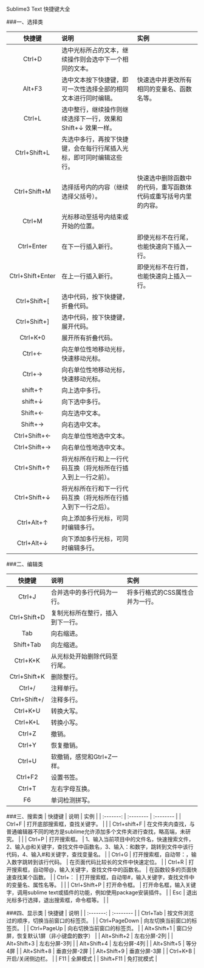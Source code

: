Sublime3 Text 快捷键大全

###一、选择类

| 快捷键      |    说明   | 实例 |
| :-------: | :-------- | :-------- |
| Ctrl+D | 选中光标所占的文本，继续操作则会选中下一个相同的文本。 | |
| Alt+F3 | 选中文本按下快捷键，即可一次性选择全部的相同文本进行同时编辑。 | 快速选中并更改所有相同的变量名、函数名等。 |
| Ctrl+L | 选中整行，继续操作则继续选择下一行，效果和Shift+↓ 效果一样。 |  |
| Ctrl+Shift+L | 先选中多行，再按下快捷键，会在每行行尾插入光标，即可同时编辑这些行。 |  |
| Ctrl+Shift+M | 选择括号内的内容（继续选择父括号）。 | 快速选中删除函数中的代码，重写函数体代码或重写括号内里的内容。 |
| Ctrl+M | 光标移动至括号内结束或开始的位置。 |  |
| Ctrl+Enter | 在下一行插入新行。 | 即使光标不在行尾，也能快速向下插入一行。 |
| Ctrl+Shift+Enter | 在上一行插入新行。 | 即使光标不在行首，也能快速向上插入一行。 |
| Ctrl+Shift+[ | 选中代码，按下快捷键，折叠代码。 |  |
| Ctrl+Shift+] | 选中代码，按下快捷键，展开代码。 |  |
| Ctrl+K+0 | 展开所有折叠代码。 |  |
| Ctrl+← | 向左单位性地移动光标，快速移动光标。 |  |
| Ctrl+→ | 向右单位性地移动光标，快速移动光标。 |  |
| shift+↑ | 向上选中多行。 |  |
| shift+↓ | 向下选中多行。 |  |
| Shift+← | 向左选中文本。 |  |
| Shift+→ | 向右选中文本。 |  |
| Ctrl+Shift+← | 向左单位性地选中文本。 |  |
| Ctrl+Shift+→ | 向右单位性地选中文本。 |  |
| Ctrl+Shift+↑ | 将光标所在行和上一行代码互换（将光标所在行插入到上一行之前）。 |  |
| Ctrl+Shift+↓ | 将光标所在行和下一行代码互换（将光标所在行插入到下一行之后）。 |  |
| Ctrl+Alt+↑ | 向上添加多行光标，可同时编辑多行。 |  |
| Ctrl+Alt+↓ | 向下添加多行光标，可同时编辑多行。 |  |

###二、编辑类

| 快捷键      |    说明   | 实例 |
| :-------: | :-------- | :-------- |
| Ctrl+J | 合并选中的多行代码为一行。 | 将多行格式的CSS属性合并为一行。 |
| Ctrl+Shift+D | 复制光标所在整行，插入到下一行。 |  |
| Tab | 向右缩进。 |  |
| Shift+Tab | 向左缩进。 |  |
| Ctrl+K+K | 从光标处开始删除代码至行尾。 |  |
| Ctrl+Shift+K | 删除整行。 |  |
| Ctrl+/ | 注释单行。 |  |
| Ctrl+Shift+/ | 注释多行。 |  |
| Ctrl+K+U | 转换大写。 |  |
| Ctrl+K+L | 转换小写。 |  |
| Ctrl+Z | 撤销。 |  |
| Ctrl+Y | 恢复撤销。 |  |
| Ctrl+U | 软撤销，感觉和Gtrl+Z一样。 |  |
| Ctrl+F2 | 设置书签。 |  |
| Ctrl+T | 左右字母互换。 |  |
| F6 | 单词检测拼写。 |  |

###三、搜索类
| 快捷键      |    说明   | 实例 |
| :-------: | :-------- | :-------- |
| Ctrl+F | 打开底部搜索框，查找关键字。 |  |
| Ctrl+shift+F | 在文件夹内查找，与普通编辑器不同的地方是sublime允许添加多个文件夹进行查找，略高端，未研究。 |  |
| Ctrl+P | 打开搜索框。 | 1、输入当前项目中的文件名，快速搜索文件，2、输入@和关键字，查找文件中函数名，3、输入：和数字，跳转到文件中该行代码，4、输入#和关键字，查找变量名。 |
| Ctrl+G | 打开搜索框，自动带：，输入数字跳转到该行代码。 | 在页面代码比较长的文件中快速定位。 |
| Ctrl+R | 打开搜索框，自动带@，输入关键字，查找文件中的函数名。 | 在函数较多的页面快速查找某个函数。 |
| Ctrl+： | 打开搜索框，自动带#，输入关键字，查找文件中的变量名、属性名等。 |  |
| Ctrl+Shift+P | 打开命令框。 | 打开命名框，输入关键字，调用sublime text或插件的功能，例如使用package安装插件。 |
| Esc | 退出光标多行选择，退出搜索框，命令框等。 |  |

###四、显示类
| 快捷键      |    说明   |
| :-------: | :-------- |
| Ctrl+Tab | 按文件浏览过的顺序，切换当前窗口的标签页。 |
| Ctrl+PageDown | 向左切换当前窗口的标签页。 |
| Ctrl+PageUp | 向右切换当前窗口的标签页。 |
| Alt+Shift+1 | 窗口分屏，恢复默认1屏（非小键盘的数字） |
| Alt+Shift+2 | 左右分屏-2列 |
| Alt+Shift+3 | 左右分屏-3列 |
| Alt+Shift+4 | 左右分屏-4列 |
| Alt+Shift+5 | 等分4屏 |
| Alt+Shift+8 | 垂直分屏-2屏 |
| Alt+Shift+9 | 垂直分屏-3屏 |
| Ctrl+K+B | 开启/关闭侧边栏。 |
| F11 | 全屏模式 |
| Shift+F11 | 免打扰模式 | 
